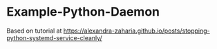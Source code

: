 # Example-Python-Daemon

Based on tutorial at https://alexandra-zaharia.github.io/posts/stopping-python-systemd-service-cleanly/
